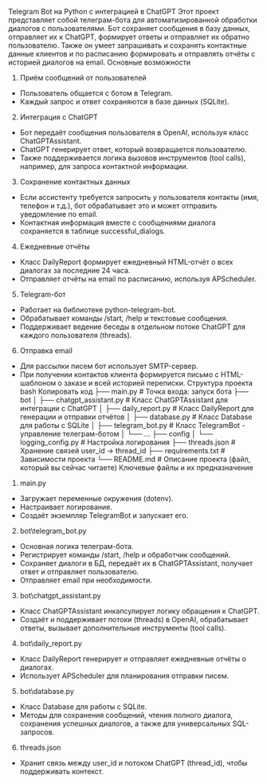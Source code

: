 Telegram Bot на Python c интеграцией в ChatGPT
Этот проект представляет собой телеграм-бота для автоматизированной обработки диалогов с пользователями. Бот сохраняет сообщения в базу данных, отправляет их к ChatGPT, формирует ответы и отправляет их обратно пользователю. Также он умеет запрашивать и сохранять контактные данные клиентов и по расписанию формировать и отправлять отчёты с историей диалогов на email.
Основные возможности
1.	Приём сообщений от пользователей
-	Пользователь общается с ботом в Telegram.
-	Каждый запрос и ответ сохраняются в базе данных (SQLite).
2.	Интеграция с ChatGPT
-	Бот передаёт сообщения пользователя в OpenAI, используя класс ChatGPTAssistant.
-	ChatGPT генерирует ответ, который возвращается пользователю.
-	Также поддерживается логика вызовов инструментов (tool calls), например, для запроса контактной информации.
3.	Сохранение контактных данных
-	Если ассистенту требуется запросить у пользователя контакты (имя, телефон и т.д.), бот обрабатывает это и может отправить уведомление по email.
-	Контактная информация вместе с сообщениями диалога сохраняется в таблице successful_dialogs.
4.	Ежедневные отчёты
-	Класс DailyReport формирует ежедневный HTML-отчёт о всех диалогах за последние 24 часа.
-	Отправляет отчёты на email по расписанию, используя APScheduler.
5.	Telegram-бот
-	Работает на библиотеке python-telegram-bot.
-	Обрабатывает команды /start, /help и текстовые сообщения.
-	Поддерживает ведение беседы в отдельном потоке ChatGPT для каждого пользователя (threads).
6.	Отправка email
-	Для рассылки писем бот использует SMTP-сервер.
-	При получении контактов клиента формируется письмо с HTML-шаблоном о заказе и всей историей переписки.
Структура проекта
bash
Копировать код
├── main.py                     # Точка входа: запуск бота
├── bot
│   ├── chatgpt_assistant.py    # Класс ChatGPTAssistant для интеграции с ChatGPT
│   ├── daily_report.py         # Класс DailyReport для генерации и отправки отчётов
│   ├── database.py             # Класс Database для работы с SQLite
│   ├── telegram_bot.py         # Класс TelegramBot - управление телеграм-ботом
│   └── ...
├── config
│   └── logging_config.py       # Настройка логирования
├── threads.json                # Хранение связей user_id -> thread_id
├── requirements.txt            # Зависимости проекта
└── README.md                   # Описание проекта (файл, который вы сейчас читаете)
Ключевые файлы и их предназначение
1.	main.py
-	Загружает переменные окружения (dotenv).
-	Настраивает логирование.
-	Создаёт экземпляр TelegramBot и запускает его.
2.	bot\telegram_bot.py
-	Основная логика телеграм-бота.
-	Регистрирует команды /start, /help и обработчик сообщений.
-	Сохраняет диалоги в БД, передаёт их в ChatGPTAssistant, получает ответ и отправляет пользователю.
-	Отправляет email при необходимости.
3.	bot\chatgpt_assistant.py
-	Класс ChatGPTAssistant инкапсулирует логику обращения к ChatGPT.
-	Создаёт и поддерживает потоки (threads) в OpenAI, обрабатывает ответы, вызывает дополнительные инструменты (tool calls).
4.	bot\daily_report.py
-	Класс DailyReport генерирует и отправляет ежедневные отчёты о диалогах.
-	Использует APScheduler для планирования отправки писем.
5.	bot\database.py
-	Класс Database для работы с SQLite.
-	Методы для сохранения сообщений, чтения полного диалога, сохранения успешных диалогов, а также для универсальных SQL-запросов.
6.	threads.json
-	Хранит связь между user_id и потоком ChatGPT (thread_id), чтобы поддерживать контекст.

